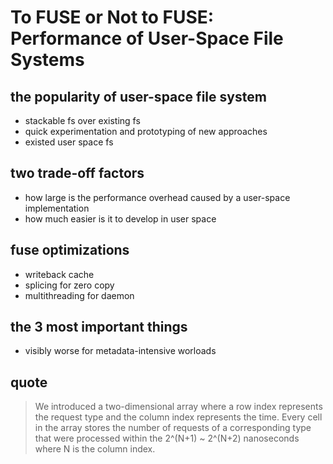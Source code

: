 # To FUSE or Not to FUSE: Performance of User-Space File Systems

## the popularity of user-space file system
* stackable fs over existing fs
* quick experimentation and prototyping of new approaches
* existed user space fs

## two trade-off factors

* how large is the performance overhead caused by a user-space implementation
* how much easier is it to develop in user space

## fuse optimizations

* writeback cache
* splicing for zero copy
* multithreading for daemon

## the 3 most important things

* visibly worse for metadata-intensive worloads

## quote

>We introduced a two-dimensional array where a row index represents the request type
and the column index represents the time. Every cell in the array stores the number
of requests of a corresponding type that were processed within the 2^(N+1) ~ 2^(N+2)
nanoseconds where N is the column index.

